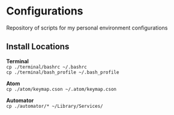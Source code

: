 # Configurations
Repository of scripts for my personal environment configurations

## Install Locations

**Terminal**  
`cp ./terminal/bashrc ~/.bashrc`  
`cp ./terminal/bash_profile ~/.bash_profile`  

**Atom**  
`cp ./atom/keymap.cson ~/.atom/keymap.cson`  

**Automator**  
`cp ./automator/* ~/Library/Services/`  
